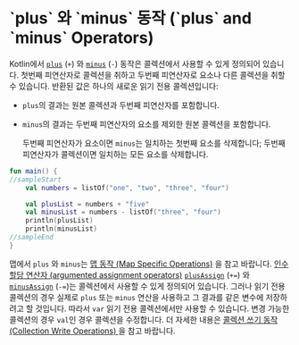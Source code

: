 # \`plus\` 와 \`minus\` 동작 \(\`plus\` and \`minus\` Operators\)

Kotlin에서 [`plus`](https://kotlinlang.org/api/latest/jvm/stdlib/kotlin.collections/plus.html) \(`+`\) 와 [`minus`](https://kotlinlang.org/api/latest/jvm/stdlib/kotlin.collections/minus.html) \(`-`\) 동작은 콜렉션에서 사용할 수 있게 정의되어 있습니다. 첫번째 피연산자로 콜렉션을 취하고 두번째 피연산자로 요소나 다른 콜렉션을 취할 수 있습니다. 반환된 값은 하나의 새로운 읽기 전용 콜렉션입니다:

* `plus`의 결과는 원본 콜렉션과 두번째 피연산자를 포함합니다.
* `minus`의 결과는 두번째 피연산자의 요소를 제외한 원본 콜렉션을 포함합니다.

   두번째 피연산자가 요소이면 `minus`는 일치하는 첫번째 요소를 삭제합니다; 두번째 피연산자가 콜렉션이면 일치하는 모든 요소를 삭제합니다.

```kotlin
fun main() {
//sampleStart
    val numbers = listOf("one", "two", "three", "four")

    val plusList = numbers + "five"
    val minusList = numbers - listOf("three", "four")
    println(plusList)
    println(minusList)
//sampleEnd
}
```

맵에서 `plus` 와 `minus`는 [맵 동작 \(Map Specific Operations\)](map-specific-operations.md) 을 참고 바랍니다. [인수 할당 연산자 \(argumented assignment operators\)](https://kotlinlang.org/docs/reference/operator-overloading.html#assignments) [`plusAssign`](https://kotlinlang.org/api/latest/jvm/stdlib/kotlin.collections/plus-assign.html) \(`+=`\) 와 [`minusAssign`](https://kotlinlang.org/api/latest/jvm/stdlib/kotlin.collections/minus-assign.html) \(`-=`\)는 콜렉션에서 사용할 수 있게 정의되어 있습니다. 그러나 읽기 전용 콜렉션의 경우 실제로 `plus` 또는 `minus` 연산을 사용하고 그 결과를 같은 변수에 저장하려고 할 것입니다. 따라서 `var` 읽기 전용 콜렉션에서만 사용할 수 있습니다. 변경 가능한 콜렉션의 경우 `val`인 경우 콜렉션을 수정합니다. 더 자세한 내용은 [콜렉션 쓰기 동작 \(Collection Write Operations\) ](collection-write-operations.md)을 참고 바랍니다.

